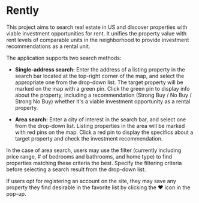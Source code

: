 # Rently

This project aims to search real estate in US and discover properties with viable investment opportunities for rent. It unifies the property value with rent levels of comparable units in the neighborhood to provide investment recommendations as a rental unit.

The application supports two search methods:

- **Single-address search:** Enter the address of a listing property in the search bar located at the top-right corner of the map, and select the appropriate one from the drop-down list. The target property will be marked on the map with a green pin. Click the green pin to display info about the property, including a recommendation (Strong Buy / No Buy / Strong No Buy) whether it's a viable investment opportunity as a rental property.

- **Area search:** Enter a city of interest in the search bar, and select one from the drop-down list. Listing properties in the area will be marked with red pins on the map. Click a red pin to display the specifics about a target property and check the investment recommendation.

In the case of area search, users may use the filter (currently including price range, # of bedrooms and bathrooms, and home type) to find properties matching these criteria the best. Specify the filtering criteria before selecting a search result from the drop-down list.

If users opt for registering an account on the site, they may save any property they find desirable in the favorite list by clicking the &hearts; icon in the pop-up.
